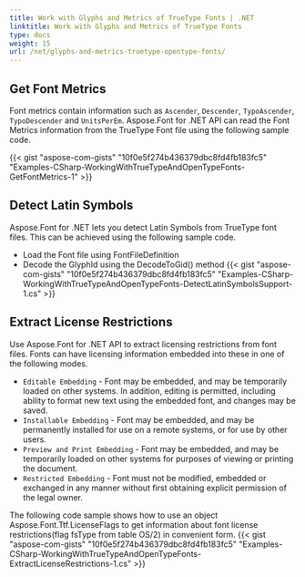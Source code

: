 ```yaml
---
title: Work with Glyphs and Metrics of TrueType Fonts | .NET
linktitle: Work with Glyphs and Metrics of TrueType Fonts
type: docs
weight: 15
url: /net/glyphs-and-metrics-truetype-opentype-fonts/
---
```

## **Get Font Metrics**
Font metrics contain information such as `Ascender`, `Descender`, `TypoAscender`, `TypoDescender` and `UnitsPerEm`. Aspose.Font for .NET API can read the Font Metrics information from the TrueType Font file using the following sample code.

{{< gist "aspose-com-gists" "10f0e5f274b436379dbc8fd4fb183fc5" "Examples-CSharp-WorkingWithTrueTypeAndOpenTypeFonts-GetFontMetrics-1" >}}

## **Detect Latin Symbols**
Aspose.Font for .NET lets you detect Latin Symbols from TrueType font files. This can be achieved using the following sample code.

 * Load the Font file using FontFileDefinition
 * Decode the GlyphId using the DecodeToGid() method
 {{< gist "aspose-com-gists" "10f0e5f274b436379dbc8fd4fb183fc5" "Examples-CSharp-WorkingWithTrueTypeAndOpenTypeFonts-DetectLatinSymbolsSupport-1.cs" >}}

## **Extract License Restrictions**
Use Aspose.Font for .NET API to extract licensing restrictions from font files. Fonts can have licensing information embedded into these in one of the following modes.
 * `Editable Embedding` - Font may be embedded, and may be temporarily loaded on other systems. In addition, editing is permitted, including ability to format new text using the embedded font, and changes may be saved.
 * `Installable Embedding` - Font may be embedded, and may be permanently installed for use on a remote systems, or for use by other users.
 * `Preview and Print Embedding` - Font may be embedded, and may be temporarily loaded on other systems for purposes of viewing or printing the document.
 * `Restricted Embedding` - Font must not be modified, embedded or exchanged in any manner without first obtaining explicit permission of the legal owner.

The following code sample shows how to use an object Aspose.Font.Ttf.LicenseFlags to get information about font license restrictions(flag fsType from table OS/2) in convenient form.
{{< gist "aspose-com-gists" "10f0e5f274b436379dbc8fd4fb183fc5" "Examples-CSharp-WorkingWithTrueTypeAndOpenTypeFonts-ExtractLicenseRestrictions-1.cs" >}}
